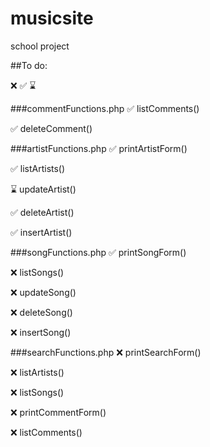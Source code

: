 # musicsite
school project

##To do:

❌ ✅ ⌛

###commentFunctions.php
✅ listComments()

✅ deleteComment()

###artistFunctions.php
✅ printArtistForm()

✅ listArtists()

⌛ updateArtist()

✅ deleteArtist()

✅ insertArtist()

###songFunctions.php
✅ printSongForm()

❌ listSongs()

❌ updateSong()

❌ deleteSong()

❌ insertSong()

###searchFunctions.php
❌ printSearchForm()

❌ listArtists()

❌ listSongs()

❌ printCommentForm()

❌ listComments()
